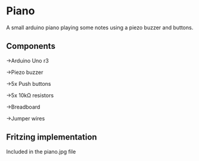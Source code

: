 # Piano
A small arduino piano playing some notes using a piezo buzzer and buttons.

## Components
->Arduino Uno r3

->Piezo buzzer

->5x Push buttons

->5x 10kΩ resistors

->Breadboard

->Jumper wires

## Fritzing implementation

Included in the piano.jpg file 



